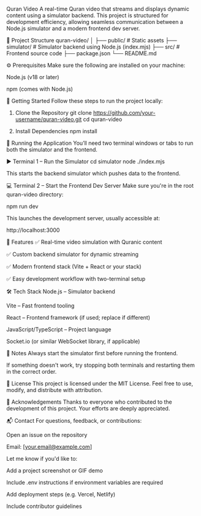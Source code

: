 Quran Video
A real-time Quran video  that streams and displays dynamic content using a simulator backend. This project is structured for development efficiency, allowing seamless communication between a Node.js simulator and a modern frontend dev server.

📁 Project Structure
quran-video/
│
├── public/ # Static assets
├── simulator/ # Simulator backend using Node.js (index.mjs)
├── src/ # Frontend source code
├── package.json
└── README.md

⚙️ Prerequisites
Make sure the following are installed on your machine:

Node.js (v18 or later)

npm (comes with Node.js)

🚀 Getting Started
Follow these steps to run the project locally:

1. Clone the Repository
git clone https://github.com/your-username/quran-video.git
cd quran-video

2. Install Dependencies
npm install

🧪 Running the Application
You’ll need two terminal windows or tabs to run both the simulator and the frontend.

▶️ Terminal 1 – Run the Simulator
cd simulator
node ./index.mjs

This starts the backend simulator which pushes data to the frontend.

💻 Terminal 2 – Start the Frontend Dev Server
Make sure you're in the root quran-video directory:

npm run dev

This launches the development server, usually accessible at:

http://localhost:3000

🧩 Features
✅ Real-time video simulation with Quranic content

✅ Custom backend simulator for dynamic streaming

✅ Modern frontend stack (Vite + React or your stack)

✅ Easy development workflow with two-terminal setup

🛠️ Tech Stack
Node.js – Simulator backend

Vite – Fast frontend tooling

React – Frontend framework (if used; replace if different)

JavaScript/TypeScript – Project language

Socket.io (or similar WebSocket library, if applicable)

📌 Notes
Always start the simulator first before running the frontend.

If something doesn't work, try stopping both terminals and restarting them in the correct order.

📄 License
This project is licensed under the MIT License.
Feel free to use, modify, and distribute with attribution.

🙏 Acknowledgements
Thanks to everyone who contributed to the development of this project. Your efforts are deeply appreciated.

📬 Contact
For questions, feedback, or contributions:

Open an issue on the repository

Email: [your.email@example.com]

Let me know if you'd like to:

Add a project screenshot or GIF demo

Include .env instructions if environment variables are required

Add deployment steps (e.g. Vercel, Netlify)

Include contributor guidelines
